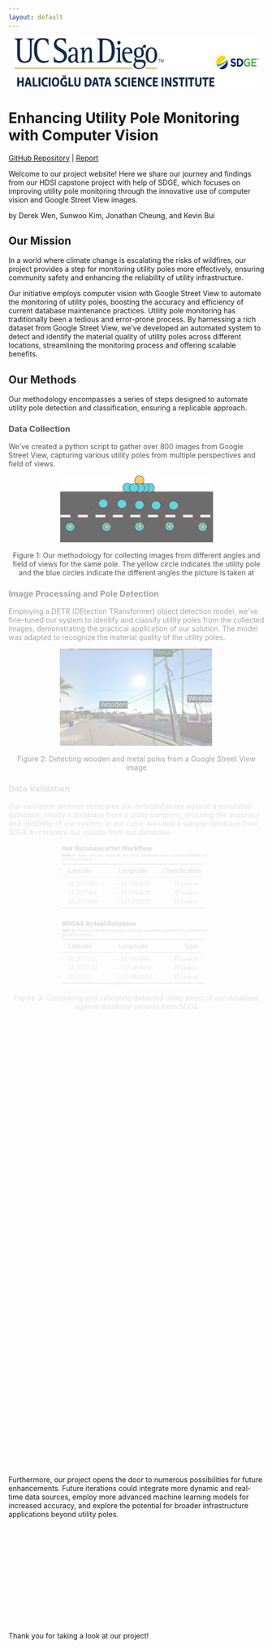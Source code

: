 ```yaml
---
layout: default
---
```


<style>
@keyframes fadeIn {
    from { opacity: 0; }
    to { opacity: 1; }
}

.fade-in-text-1, .fade-in-text-2, .fade-in-text-3, .fade-in-text-4, 
.fade-in-text-5, .fade-in-text-6, .fade-in-text-7, .fade-in-text-8 {
    opacity: 0;
    animation: fadeIn 1.25s ease-in-out forwards;
}

.fade-in-text-2 {
    animation-delay: 0.25s;
}

.fade-in-text-3 {
    animation-delay: 0.5s;
}

.fade-in-text-4 {
    animation-delay: 0.75s;
}

.fade-in-text-5 {
    animation-delay: 1s;
}

.fade-in-text-6 {
    animation-delay: 1.25s;
}

.fade-in-text-7 {
    animation-delay: 1.5s;
}

.fade-in-text-8 {
    animation-delay: 1.75s;
}
</style>

<div style="display: flex; justify-content: space-between; align-items: center; width: 100%;">
    <div style="margin-left: 10px;">
        <img src="images/hdsi-blue-gold.png" alt="Class Logo" style="width: auto; height: 100px;">
    </div>
    <div style="margin-right: 10px;">
        <img src="images/sdge-logo.png" alt="SDGE Logo" style="width: auto; height: 100px;">
    </div>
</div>

<h1 class="fade-in-text-1">Enhancing Utility Pole Monitoring with Computer Vision</h1>
<p class="fade-in-text-2"><a href="https://github.com/jcheung4/DSC180B">GitHub Repository</a> | <a href="https://github.com/jcheung4/DSC180B">Report</a></p>
<p class="fade-in-text-2">Welcome to our project website! Here we share our journey and findings from our HDSI capstone project with help of SDGE, which focuses on improving utility pole monitoring through the innovative use of computer vision and Google Street View images. </p>
<p class="fade-in-text-2">by Derek Wen, Sunwoo Kim, Jonathan Cheung, and Kevin Bui</p>

<h2 class="fade-in-text-3">Our Mission</h2>
<p class="fade-in-text-3">
In a world where climate change is escalating the risks of wildfires, our project provides a step for monitoring utility poles more effectively, ensuring community safety and enhancing the reliability of utility infrastructure.
</p>

<p class="fade-in-text-3">
Our initiative employs computer vision with Google Street View to automate the monitoring of utility poles, boosting the accuracy and efficiency of current database maintenance practices. Utility pole monitoring has traditionally been a tedious and error-prone process. By harnessing a rich dataset from Google Street View, we've developed an automated system to detect and identify the material quality of utility poles across different locations, streamlining the monitoring process and offering scalable benefits.
</p>

<h2 class="fade-in-text-4">Our Methods</h2>
<p class="fade-in-text-4">
Our methodology encompasses a series of steps designed to automate utility pole detection and classification, ensuring a replicable approach.
</p>

<h3 class="fade-in-text-5">Data Collection</h3>
<p class="fade-in-text-5">
We've created a python script to gather over 800 images from Google Street View, capturing various utility poles from multiple perspectives and field of views.
</p>

<div class="fade-in-text-5" style="text-align:center;">
    <img src="images/street_img_collect_hori.png" alt="Descriptive Alt Text" style="width:60%; max-width:450px;">
    <p>Figure 1: Our methodology for collecting images from different angles and field of views for the same pole. The yellow circle indicates the utility pole and the blue circles indicate the different angles the picture is taken at </p>
</div>

<h3 class="fade-in-text-6">Image Processing and Pole Detection</h3>
<p class="fade-in-text-6">
Employing a DETR (DEtection TRansformer) object detection model, we've fine-tuned our system to identify and classify utility poles from the collected images, demonstrating the practical application of our solution. The model was adapted to recognize the material quality of the utility poles.
</p>

<div class="fade-in-text-6" style="text-align:center;">
    <img src="images/dect_samp.png" alt="Descriptive Alt Text" style="width:60%; max-width:450px;">
    <p>Figure 2: Detecting wooden and metal poles from a Google Street View image</p>
</div>

<h3 class="fade-in-text-7">Data Validation</h3>
<p class="fade-in-text-7">
Our validation process compares our detected poles against a simulated database, ideally a database from a utility company, ensuring the accuracy and reliability of our system. In our case, we used a sample database from SDGE to compare our counts from our database.
</p>

<div class="fade-in-text-7" style="text-align:center;">
    <img src="images/results_database.png" alt="Descriptive Alt Text" style="width:60%; max-width:450px;">
    <p>Figure 3: Comparing and validating detected utility poles of our database against database records from SDGE</p>
</div>

<h2 class="fade-in-text-8">Results</h2>
<p class="fade-in-text-8">
We have created a demo that navigates through a predefined street segment using starting and ending coordinates. As the script progresses along the street, it employs our model to identify and classify any wooden or metal utility poles encountered, showcasing the model's real-world utility and effectiveness. The counts is kept track onto our database and is compared againast a simulated database (SDGE in this case).
</p>

<div class="fade-in-text-8" style="text-align:center;">
    <img src="images/pole_demo.png" alt="Descriptive Alt Text" style="width:60%; max-width:450px;">
    <p>Figure 4: Demo of our model that traverses down a street given its coordinates and returns a street traversal GIF and the utility pole counts</p>
</div>

<div class="fade-in-text-8" style="display: flex; justify-content: center; align-items: center;">
    <div style="flex: 1; text-align: center;">
        <img src="images/pole1.png" alt="Descriptive Alt Text Left" style="width: 60%; max-width: 450px;">
    </div>
    <div style="flex: 1; text-align: center;">
        <img src="images/pole2.png" alt="Descriptive Alt Text Right" style="width: 60%; max-width: 450px;">
    </div>
</div>

<p class="fade-in-text-8">
Our project's findings indicate a promising step forward in automated utility pole monitoring. By leveraging computer vision with Google Street View images, we were able to identify and classify various utility poles, demonstrating consistency with SDG&E's actual database. Our method shows that automated detection can closely mirror, and potentially enhance, existing utility pole data, leading to more accurate and efficient monitoring systems.
</p>

<h2 class="fade-in-text-8">Discussion</h2>
<p class="fade-in-text-8">
The positive results from our automated system highlight its potential to improve upon traditional utility pole monitoring methods. Compared to prior work, our approach utilizes more recent and advanced computer vision techniques, resulting in an innovative and effective solution. While our findings align with the broader goals of enhanced infrastructure monitoring, they also underscore the limitations inherent in using static image sources like Google Street View, which may not always reflect real-time conditions.

Furthermore, our project opens the door to numerous possibilities for future enhancements. Future iterations could integrate more dynamic and real-time data sources, employ more advanced machine learning models for increased accuracy, and explore the potential for broader infrastructure applications beyond utility poles.
</p>

<h2 class="fade-in-text-8">Conclusion</h2>
<p class="fade-in-text-8">
This project demonstrates the significant potential of integrating computer vision with accessible image sources like Google Street View to enhance utility pole monitoring. Our findings offer a glimpse into a future where such technologies can play a pivotal role in improving infrastructure management, thereby contributing to wildfire prevention and community safety. As we look to the future, we are excited about the possibilities of expanding this technology to tackle broader challenges and achieve greater impact in the realm of infrastructure monitoring and beyond.

Thank you for taking a look at our project!
</p>
